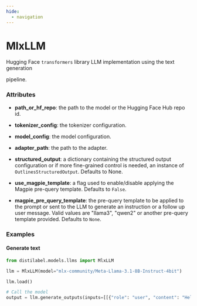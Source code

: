 ```yaml
---
hide:
  - navigation
---
```

# MlxLLM


Hugging Face `transformers` library LLM implementation using the text generation



pipeline.





### Attributes

- **path_or_hf_repo**: the path to the model or the Hugging Face Hub repo id.

- **tokenizer_config**: the tokenizer configuration.

- **model_config**: the model configuration.

- **adapter_path**: the path to the adapter.

- **structured_output**: a dictionary containing the structured output configuration or if more  fine-grained control is needed, an instance of `OutlinesStructuredOutput`. Defaults to None.

- **use_magpie_template**: a flag used to enable/disable applying the Magpie pre-query  template. Defaults to `False`.

- **magpie_pre_query_template**: the pre-query template to be applied to the prompt or  sent to the LLM to generate an instruction or a follow up user message. Valid  values are "llama3", "qwen2" or another pre-query template provided. Defaults  to `None`.







### Examples


#### Generate text
```python
from distilabel.models.llms import MlxLLM

llm = MlxLLM(model="mlx-community/Meta-Llama-3.1-8B-Instruct-4bit")

llm.load()

# Call the model
output = llm.generate_outputs(inputs=[[{"role": "user", "content": "Hello world!"}]])
```



